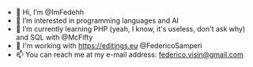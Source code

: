 - 👋 Hi, I’m @ImFedehh
- 👀 I’m interested in programming languages and AI
- 🌱 I’m currently learning PHP (yeah, I know, it's useless, don't ask why) and SQL with @McFifty
- 💞️ I'm working with https://editings.eu @FedericoSamperi
- 📫 You can reach me at my e-mail address: federico.visin@gmail.com 

<!---
ImFedehh/ImFedehh is a ✨ special ✨ repository because its `README.md` (this file) appears on your GitHub profile.
You can click the Preview link to take a look at your changes.
--->
